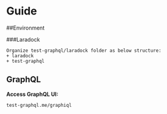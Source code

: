 # Guide


##Environment


###Laradock


```
Organize test-graphql/laradock folder as below structure:
+ laradock
+ test-graphql
```

## GraphQL

**Access GraphQL UI:**

```
test-graphql.me/graphiql
```